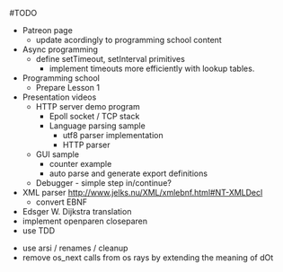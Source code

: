 #TODO
- Patreon page 
  - update acordingly to programming school content
- Async programming
  - define setTimeout, setInterval primitives
    - implement timeouts more efficiently with lookup tables.
- Programming school
  - Prepare Lesson 1
- Presentation videos
  - HTTP server demo program
    - Epoll socket / TCP stack
    - Language parsing sample
      + utf8 parser implementation
      - HTTP parser
  - GUI sample
    - counter example
    - auto parse and generate export definitions
  - Debugger - simple step in/continue?
- XML parser http://www.jelks.nu/XML/xmlebnf.html#NT-XMLDecl
  - convert EBNF
- Edsger W. Dijkstra translation
- implement openparen closeparen  
- use TDD
+ use arsi / renames / cleanup
+ remove os_next calls from os rays by extending the meaning of dOt
